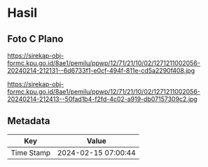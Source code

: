 # Hasil

## Foto C Plano

https://sirekap-obj-formc.kpu.go.id/8ae1/pemilu/ppwp/12/71/21/10/02/1271211002056-20240214-212131--6d6733f1-e0cf-494f-811e-cd5a2290f408.jpg

https://sirekap-obj-formc.kpu.go.id/8ae1/pemilu/ppwp/12/71/21/10/02/1271211002056-20240214-212413--50fad1b4-f2fd-4c02-a919-db07157309c2.jpg


## Metadata

| Key        | Value               |
| ---------- | ------------------- |
| Time Stamp | 2024-02-15 07:00:44 |




